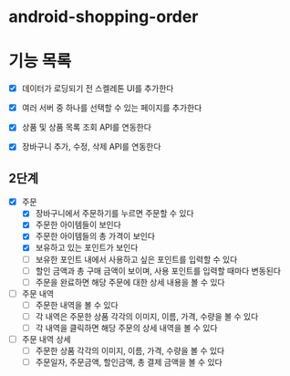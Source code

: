 # android-shopping-order

# 기능 목록

- [X] 데이터가 로딩되기 전 스켈레톤 UI를 추가한다

- [X] 여러 서버 중 하나를 선택할 수 있는 페이지를 추가한다
- [X] 상품 및 상품 목록 조회 API를 연동한다
- [X] 장바구니 추가, 수정, 삭제 API를 연동한다

## 2단계

- [X] 주문
    - [X] 장바구니에서 주문하기를 누르면 주문할 수 있다
    - [X] 주문한 아이템들이 보인다
    - [X] 주문한 아이템들의 총 가격이 보인다
    - [X] 보유하고 있는 포인트가 보인다
    - [ ] 보유한 포인트 내에서 사용하고 싶은 포인트를 입력할 수 있다
    - [ ] 할인 금액과 총 구매 금액이 보이며, 사용 포인트를 입력할 때마다 변동된다
    - [ ] 주문을 완료하면 해당 주문에 대한 상세 내용을 볼 수 있다
- [ ] 주문 내역
    - [ ] 주문한 내역을 볼 수 있다
    - [ ] 각 내역은 주문한 상품 각각의 이미지, 이름, 가격, 수량을 볼 수 있다
    - [ ] 각 내역을 클릭하면 해당 주문의 상세 내역을 볼 수 있다
- [ ] 주문 내역 상세
    - [ ] 주문한 상품 각각의 이미지, 이름, 가격, 수량을 볼 수 있다
    - [ ] 주문일자, 주문금액, 할인금액, 총 결제 금액을 볼 수 있다
